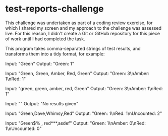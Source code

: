 # test-reports-challenge

This challenge was undertaken as part of a coding review exercise, for which I shared my screen and my approach to the challenge was assessed live.
For this reason, I didn't create a Git or GitHub repository for this piece of work until I had completed the task.

This program takes comma-separated strings of test results, and transforms them into a tidy format, for example:

Input: "Green"
Output: "Green: 1"

Input: "Green, Green, Amber, Red, Green"
Output: "Green: 3\nAmber: 1\nRed: 1"

Input: "green, green, amber, red, Green"
Output: "Green: 3\nAmber: 1\nRed: 1"

Input: ""
Output: "No results given"

Input: "Green,Dave,Whimsy,Red"
Output: "Green: 1\nRed: 1\nUncounted: 2"

Input: "Green$% , red***,asdef"
Output: "Green: 1\nAmber: 0\nRed: 1\nUncounted: 0"
